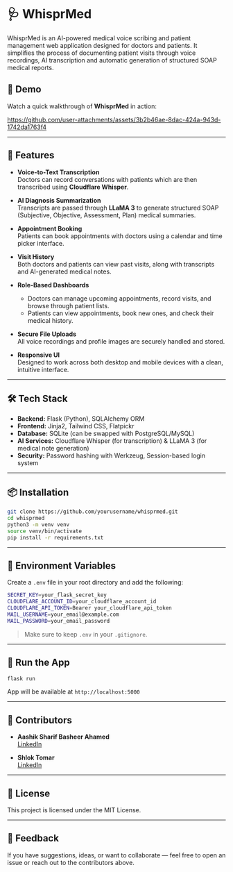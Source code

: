 # 🩺 WhisprMed

WhisprMed is an AI-powered medical voice scribing and patient management web application designed for doctors and patients. It simplifies the process of documenting patient visits through voice recordings, AI transcription and automatic generation of structured SOAP medical reports.

## 🎥 Demo

Watch a quick walkthrough of **WhisprMed** in action:

https://github.com/user-attachments/assets/3b2b46ae-8dac-424a-943d-1742da1763f4

---
## 🚀 Features

- **Voice-to-Text Transcription**  
  Doctors can record conversations with patients which are then transcribed using **Cloudflare Whisper**.

- **AI Diagnosis Summarization**  
  Transcripts are passed through **LLaMA 3** to generate structured SOAP (Subjective, Objective, Assessment, Plan) medical summaries.

- **Appointment Booking**  
  Patients can book appointments with doctors using a calendar and time picker interface.

- **Visit History**  
  Both doctors and patients can view past visits, along with transcripts and AI-generated medical notes.

- **Role-Based Dashboards**  
  - Doctors can manage upcoming appointments, record visits, and browse through patient lists.
  - Patients can view appointments, book new ones, and check their medical history.

- **Secure File Uploads**  
  All voice recordings and profile images are securely handled and stored.

- **Responsive UI**  
  Designed to work across both desktop and mobile devices with a clean, intuitive interface.

---

## 🛠️ Tech Stack

- **Backend:** Flask (Python), SQLAlchemy ORM  
- **Frontend:** Jinja2, Tailwind CSS, Flatpickr  
- **Database:** SQLite (can be swapped with PostgreSQL/MySQL)  
- **AI Services:** Cloudflare Whisper (for transcription) & LLaMA 3 (for medical note generation)  
- **Security:** Password hashing with Werkzeug, Session-based login system

---
## 📦 Installation

```bash
git clone https://github.com/yourusername/whisprmed.git
cd whisprmed
python3 -m venv venv
source venv/bin/activate
pip install -r requirements.txt
```

---

## 🔐 Environment Variables

Create a `.env` file in your root directory and add the following:

```bash
SECRET_KEY=your_flask_secret_key
CLOUDFLARE_ACCOUNT_ID=your_cloudflare_account_id
CLOUDFLARE_API_TOKEN=Bearer your_cloudflare_api_token
MAIL_USERNAME=your_email@example.com
MAIL_PASSWORD=your_email_password
```

> Make sure to keep `.env` in your `.gitignore`.

---

## 🧪 Run the App

```bash
flask run
```

App will be available at `http://localhost:5000`

---

## 👥 Contributors

- **Aashik Sharif Basheer Ahamed**  
  [LinkedIn](https://www.linkedin.com/in/aashiksharif/)

- **Shlok Tomar**  
  [LinkedIn](https://www.linkedin.com/in/shlok-tomar/)

---

## 📄 License

This project is licensed under the MIT License.

---

## 💬 Feedback

If you have suggestions, ideas, or want to collaborate — feel free to open an issue or reach out to the contributors above.

